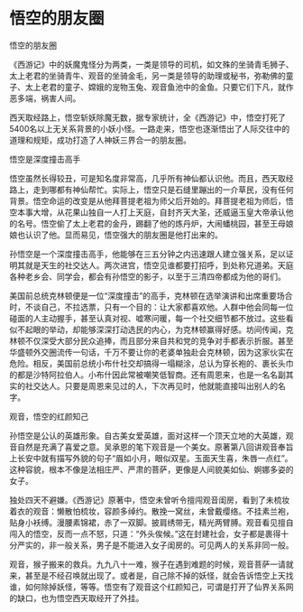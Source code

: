 # 悟空的朋友圈

悟空的朋友圈 

《西游记》中的妖魔鬼怪分为两类，一类是领导的司机，如文殊的坐骑青毛狮子、太上老君的坐骑青牛、观音的坐骑金毛，另一类是领导的助理或秘书，弥勒佛的童子、太上老君的童子、嫦娥的宠物玉兔、观音鱼池中的金鱼。只要它们下凡，就作恶多端，祸害人间。 

西天取经路上，悟空斩妖除魔无数，据专家统计，全《西游记》中，悟空打死了5400名以上无关系背景的小妖小怪。一路走来，悟空也逐渐悟出了人际交往中的道理和规矩，成功打造了人神妖三界合一的朋友圈。 

悟空是深度撞击高手 

悟空虽然长得较丑，可是知名度非常高，几乎所有神仙都认识他。而且，西天取经路上，走到哪都有神仙帮忙。实际上，悟空只是石缝里蹦出的一介草民，没有任何背景。悟空命运的改变是从他拜菩提老祖为师父后开始的。拜菩提老祖为师后，悟空本事大增，从花果山独自一人打上天庭，自封齐天大圣，还威逼玉皇大帝承认他的名号。悟空偷了太上老君的金丹，踢翻了他的炼丹炉，大闹蟠桃园，甚至王母娘娘也认识了他。显而易见，悟空强大的朋友圈是他打出来的。 

孙悟空是一个深度撞击高手，他能够在三五分钟之内迅速跟人建立强关系，足以证明其就是天生的社交达人。两次进宫，悟空见谁都要打招呼，到处称兄道弟。天庭各种老乡会、同学会，都会有孙悟空的影子，以至于三清四帝都成为他的哥们。 

美国前总统克林顿便是一位“深度撞击”的高手，克林顿在选举演讲和出席重要场合时，不谈自己，不拉选票，只有一个目的：让大家都喜欢他。人群中他会同每一位碰面的人主动握手，甚至认真对视、嘘寒问暖，每一个社交细节都不放过。这些看似不起眼的举动，却能够深深打动选民的内心，为克林顿赢得好感。坊间传闻，克林顿不仅深受大部分民众追捧，而且部分来自共和党的竞争对手都表示折服。甚至华盛顿外交圈流传一句话，千万不要让你的老婆单独赴会克林顿，因为这家伙实在危险。相反，美国前总统小布什社交却搞得一塌糊涂，总认为穿长袍的、裹长头巾的都是沙特阿拉伯人。小布什因此常被嘲笑低智商。还有周恩来，也是一名名副其实的社交达人。只要是周恩来见过的人，下次再见时，他就能直接叫出别人的名字。 

观音，悟空的红颜知己 

孙悟空是公认的英雄形象。自古美女爱英雄，面对这样一个顶天立地的大英雄，观音自然是充满了喜爱之意。吴承恩的笔下观音是一个美女。原著第八回讲观音奉旨上长安中就有描写外貌的句子“眉如小月，眼似双星。玉面天生喜，朱唇一点红”。这种容貌，根本不像是法相庄严、严肃的菩萨，更像是人间貌美如仙、婀娜多姿的女子。 

独处四天不避嫌。《西游记》原著中，悟空未曾听令擅闯观音闺房，看到了未梳妆着衣的观音：懒散怕梳妆，容颜多绰约。散挽一窝丝，未曾戴缨络。不挂素兰袍，贴身小袄缚。漫腰素锦裙，赤了一双脚。披肩绣带无，精光两臂膊。观音看见擅自闯入的悟空，反而一点不怒，只道：“外头俟候。”这在封建社会，女子都是裹得十分严实的，非一般关系，男子是不能进入女子闺房的。可见两人的关系非同一般。 

观音，猴子搬来的救兵。九九八十一难，猴子在遇到难题的时候，观音菩萨一请就来，甚至是不经召唤就出现了。或者是，自己除不掉的妖怪，就会告诉悟空上天找谁，如何除掉妖怪，等等。悟空有了观音这个红颜知己，可谓是打开了仙界关系网的缺口，也为悟空西天取经开了外挂。